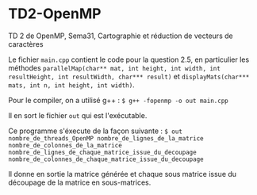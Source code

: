 # TD2-OpenMP
TD 2 de OpenMP, Sema31, Cartographie et réduction de vecteurs de caractères

Le fichier `main.cpp` contient le code pour la question 2.5, en particulier les méthodes
`parallelMap(char** mat, int height, int width, int resultHeight, int resultWidth, char*** result)` et
`displayMats(char*** mats, int n, int height, int width)`.

Pour le compiler, on a utilisé g++ :
`$ g++ -fopenmp -o out main.cpp`

Il en sort le fichier `out` qui est l'exécutable.

Ce programme s'éxecute de la façon suivante : 
`$ out nombre_de_threads_OpenMP nombre_de_lignes_de_la_matrice nombre_de_colonnes_de_la_matrice
nombre_de_lignes_de_chaque_matrice_issue_du_decoupage nombre_de_colonnes_de_chaque_matrice_issue_du_decoupage`

Il donne en sortie la matrice générée et chaque sous matrice issue du découpage de la matrice en sous-matrices.